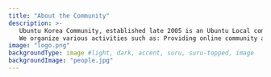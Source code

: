 ```yaml
---
title: "About the Community"
description: >-
   Ubuntu Korea Community, established late 2005 is an Ubuntu Local community verified by Ubuntu Community Council.
   We organize various activities such as: Providing online community and documentation service, Organizing events like seminars and conferences, Group studies and projects on Ubuntu and its related open source technologies. 
image: "logo.png"
backgroundType: image #light, dark, accent, suru, suru-topped, image
backgroundImage: "people.jpg"
---
```

